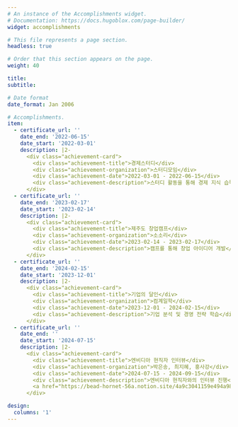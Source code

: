 ```yaml
---
# An instance of the Accomplishments widget.
# Documentation: https://docs.hugoblox.com/page-builder/
widget: accomplishments

# This file represents a page section.
headless: true

# Order that this section appears on the page.
weight: 40

title: 
subtitle:

# Date format
date_format: Jan 2006

# Accomplishments.
item:
  - certificate_url: ''
    date_end: '2022-06-15'
    date_start: '2022-03-01'
    description: |2-
      <div class="achievement-card">
        <div class="achievement-title">경제스터디</div>
        <div class="achievement-organization">스터디모임</div>
        <div class="achievement-date">2022-03-01 - 2022-06-15</div>
        <div class="achievement-description">스터디 활동을 통해 경제 지식 습득</div>
      </div>
  - certificate_url: ''
    date_end: '2023-02-17'
    date_start: '2023-02-14'
    description: |2-
      <div class="achievement-card">
        <div class="achievement-title">제주도 창업캠프</div>
        <div class="achievement-organization">소소리</div>
        <div class="achievement-date">2023-02-14 - 2023-02-17</div>
        <div class="achievement-description">캠프를 통해 창업 아이디어 개발</div>
      </div>
  - certificate_url: ''
    date_end: '2024-02-15'
    date_start: '2023-12-01'
    description: |2-
      <div class="achievement-card">
        <div class="achievement-title">기업의 달인</div>
        <div class="achievement-organization">컴계일학</div>
        <div class="achievement-date">2023-12-01 - 2024-02-15</div>
        <div class="achievement-description">기업 분석 및 경영 전략 학습</div>
      </div>
  - certificate_url: ''
    date_end: ''
    date_start: '2024-07-15'
    description: |2-
      <div class="achievement-card">
        <div class="achievement-title">엔비디아 현직자 인터뷰</div>
        <div class="achievement-organization">박은송, 최지혜, 홍사강</div>
        <div class="achievement-date">2024-07-15 - 2024-09-15</div>
        <div class="achievement-description">엔비디아 현직자와의 인터뷰 진행</div>
        <a href="https://bead-hornet-56a.notion.site/4a9c3041159e494a98762a3d12e63b2e?pvs=4" class="achievement-button">자세히 보기</a>
      </div>

design:
  columns: '1'
---
```

